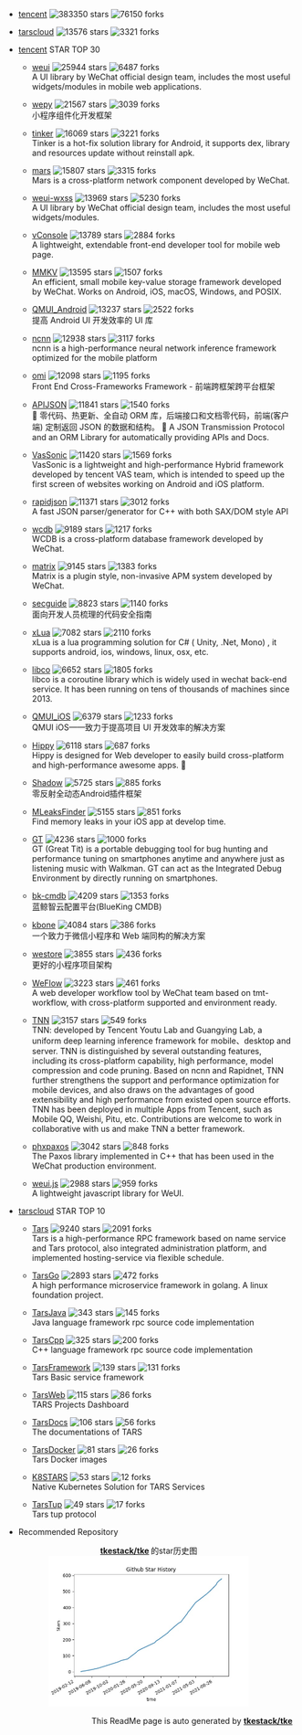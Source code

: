 
+ [tencent](https://github.com/tencent)
![383350 stars](https://img.shields.io/badge/Stars-383350-green)
![76150 forks](https://img.shields.io/badge/Forks-76150-green)

+ [tarscloud](https://github.com/tarscloud)
![13576 stars](https://img.shields.io/badge/Stars-13576-green)
![3321 forks](https://img.shields.io/badge/Forks-3321-green)





+ [tencent](https://github.com/tencent) STAR TOP 30 
    
    + [weui](https://github.com/tencent/weui) 
    ![25944 stars](https://img.shields.io/badge/Stars-25944-green)
    ![6487 forks](https://img.shields.io/badge/Forks-6487-green)  
    A UI library by WeChat official design team, includes the most useful widgets/modules in mobile web applications.
    
    + [wepy](https://github.com/tencent/wepy) 
    ![21567 stars](https://img.shields.io/badge/Stars-21567-green)
    ![3039 forks](https://img.shields.io/badge/Forks-3039-green)  
    小程序组件化开发框架
    
    + [tinker](https://github.com/tencent/tinker) 
    ![16069 stars](https://img.shields.io/badge/Stars-16069-green)
    ![3221 forks](https://img.shields.io/badge/Forks-3221-green)  
    Tinker is a hot-fix solution library for Android, it supports dex, library and resources update without reinstall apk.
    
    + [mars](https://github.com/tencent/mars) 
    ![15807 stars](https://img.shields.io/badge/Stars-15807-green)
    ![3315 forks](https://img.shields.io/badge/Forks-3315-green)  
    Mars is a cross-platform network component  developed by WeChat.
    
    + [weui-wxss](https://github.com/tencent/weui-wxss) 
    ![13969 stars](https://img.shields.io/badge/Stars-13969-green)
    ![5230 forks](https://img.shields.io/badge/Forks-5230-green)  
    A UI library by WeChat official design team, includes the most useful widgets/modules.
    
    + [vConsole](https://github.com/tencent/vConsole) 
    ![13789 stars](https://img.shields.io/badge/Stars-13789-green)
    ![2884 forks](https://img.shields.io/badge/Forks-2884-green)  
    A lightweight, extendable front-end developer tool for mobile web page.
    
    + [MMKV](https://github.com/tencent/MMKV) 
    ![13595 stars](https://img.shields.io/badge/Stars-13595-green)
    ![1507 forks](https://img.shields.io/badge/Forks-1507-green)  
    An efficient, small mobile key-value storage framework developed by WeChat. Works on Android, iOS, macOS, Windows, and POSIX.
    
    + [QMUI_Android](https://github.com/tencent/QMUI_Android) 
    ![13237 stars](https://img.shields.io/badge/Stars-13237-green)
    ![2522 forks](https://img.shields.io/badge/Forks-2522-green)  
    提高 Android UI 开发效率的 UI 库
    
    + [ncnn](https://github.com/tencent/ncnn) 
    ![12938 stars](https://img.shields.io/badge/Stars-12938-green)
    ![3117 forks](https://img.shields.io/badge/Forks-3117-green)  
    ncnn is a high-performance neural network inference framework optimized for the mobile platform
    
    + [omi](https://github.com/tencent/omi) 
    ![12098 stars](https://img.shields.io/badge/Stars-12098-green)
    ![1195 forks](https://img.shields.io/badge/Forks-1195-green)  
     Front End Cross-Frameworks Framework - 前端跨框架跨平台框架
    
    + [APIJSON](https://github.com/tencent/APIJSON) 
    ![11841 stars](https://img.shields.io/badge/Stars-11841-green)
    ![1540 forks](https://img.shields.io/badge/Forks-1540-green)  
    🚀 零代码、热更新、全自动 ORM 库，后端接口和文档零代码，前端(客户端) 定制返回 JSON 的数据和结构。 🚀 A JSON Transmission Protocol and an ORM Library for automatically providing APIs and Docs.
    
    + [VasSonic](https://github.com/tencent/VasSonic) 
    ![11420 stars](https://img.shields.io/badge/Stars-11420-green)
    ![1569 forks](https://img.shields.io/badge/Forks-1569-green)  
    VasSonic is a lightweight and high-performance Hybrid framework developed by tencent VAS team, which is intended to speed up the first screen of websites working on Android and iOS platform. 
    
    + [rapidjson](https://github.com/tencent/rapidjson) 
    ![11371 stars](https://img.shields.io/badge/Stars-11371-green)
    ![3012 forks](https://img.shields.io/badge/Forks-3012-green)  
    A fast JSON parser/generator for C++ with both SAX/DOM style API
    
    + [wcdb](https://github.com/tencent/wcdb) 
    ![9189 stars](https://img.shields.io/badge/Stars-9189-green)
    ![1217 forks](https://img.shields.io/badge/Forks-1217-green)  
    WCDB is a cross-platform database framework developed by WeChat.
    
    + [matrix](https://github.com/tencent/matrix) 
    ![9145 stars](https://img.shields.io/badge/Stars-9145-green)
    ![1383 forks](https://img.shields.io/badge/Forks-1383-green)  
    Matrix is a plugin style, non-invasive APM system developed by WeChat.
    
    + [secguide](https://github.com/tencent/secguide) 
    ![8823 stars](https://img.shields.io/badge/Stars-8823-green)
    ![1140 forks](https://img.shields.io/badge/Forks-1140-green)  
    面向开发人员梳理的代码安全指南
    
    + [xLua](https://github.com/tencent/xLua) 
    ![7082 stars](https://img.shields.io/badge/Stars-7082-green)
    ![2110 forks](https://img.shields.io/badge/Forks-2110-green)  
    xLua is a lua programming solution for  C# ( Unity, .Net, Mono) , it supports android, ios, windows, linux, osx, etc.
    
    + [libco](https://github.com/tencent/libco) 
    ![6652 stars](https://img.shields.io/badge/Stars-6652-green)
    ![1805 forks](https://img.shields.io/badge/Forks-1805-green)  
    libco is a coroutine library which is widely used in wechat  back-end service. It has been running on tens of thousands of machines since 2013.
    
    + [QMUI_iOS](https://github.com/tencent/QMUI_iOS) 
    ![6379 stars](https://img.shields.io/badge/Stars-6379-green)
    ![1233 forks](https://img.shields.io/badge/Forks-1233-green)  
    QMUI iOS——致力于提高项目 UI 开发效率的解决方案
    
    + [Hippy](https://github.com/tencent/Hippy) 
    ![6118 stars](https://img.shields.io/badge/Stars-6118-green)
    ![687 forks](https://img.shields.io/badge/Forks-687-green)  
    Hippy is designed for Web developer to easily build cross-platform and high-performance awesome apps. 👏
    
    + [Shadow](https://github.com/tencent/Shadow) 
    ![5725 stars](https://img.shields.io/badge/Stars-5725-green)
    ![885 forks](https://img.shields.io/badge/Forks-885-green)  
    零反射全动态Android插件框架
    
    + [MLeaksFinder](https://github.com/tencent/MLeaksFinder) 
    ![5155 stars](https://img.shields.io/badge/Stars-5155-green)
    ![851 forks](https://img.shields.io/badge/Forks-851-green)  
    Find memory leaks in your iOS app at develop time.
    
    + [GT](https://github.com/tencent/GT) 
    ![4236 stars](https://img.shields.io/badge/Stars-4236-green)
    ![1000 forks](https://img.shields.io/badge/Forks-1000-green)  
    GT (Great Tit) is a portable debugging tool for bug hunting and performance tuning on smartphones anytime and anywhere just as listening music with Walkman. GT can act as the Integrated Debug Environment by directly running on smartphones.
    
    + [bk-cmdb](https://github.com/tencent/bk-cmdb) 
    ![4209 stars](https://img.shields.io/badge/Stars-4209-green)
    ![1353 forks](https://img.shields.io/badge/Forks-1353-green)  
    蓝鲸智云配置平台(BlueKing CMDB)
    
    + [kbone](https://github.com/tencent/kbone) 
    ![4084 stars](https://img.shields.io/badge/Stars-4084-green)
    ![386 forks](https://img.shields.io/badge/Forks-386-green)  
    一个致力于微信小程序和 Web 端同构的解决方案
    
    + [westore](https://github.com/tencent/westore) 
    ![3855 stars](https://img.shields.io/badge/Stars-3855-green)
    ![436 forks](https://img.shields.io/badge/Forks-436-green)  
    更好的小程序项目架构
    
    + [WeFlow](https://github.com/tencent/WeFlow) 
    ![3223 stars](https://img.shields.io/badge/Stars-3223-green)
    ![461 forks](https://img.shields.io/badge/Forks-461-green)  
    A web developer workflow tool by WeChat team based on tmt-workflow, with cross-platform supported and environment ready.
    
    + [TNN](https://github.com/tencent/TNN) 
    ![3157 stars](https://img.shields.io/badge/Stars-3157-green)
    ![549 forks](https://img.shields.io/badge/Forks-549-green)  
    TNN: developed by Tencent Youtu Lab and Guangying Lab, a uniform deep learning inference framework for mobile、desktop and server. TNN is distinguished by several outstanding features, including its cross-platform capability, high performance, model compression and code pruning. Based on ncnn and Rapidnet, TNN further strengthens the support and performance optimization for mobile devices, and also draws on the advantages of good extensibility and high performance from existed open source efforts. TNN has been deployed in multiple Apps from Tencent, such as Mobile QQ, Weishi, Pitu, etc. Contributions are welcome to work in collaborative with us and make TNN a better framework. 
    
    + [phxpaxos](https://github.com/tencent/phxpaxos) 
    ![3042 stars](https://img.shields.io/badge/Stars-3042-green)
    ![848 forks](https://img.shields.io/badge/Forks-848-green)  
    The Paxos library implemented in C++ that has been used in the WeChat production environment.
    
    + [weui.js](https://github.com/tencent/weui.js) 
    ![2988 stars](https://img.shields.io/badge/Stars-2988-green)
    ![959 forks](https://img.shields.io/badge/Forks-959-green)  
    A lightweight javascript library for WeUI.
    

+ [tarscloud](https://github.com/tarscloud) STAR TOP 10 
    
    + [Tars](https://github.com/tarscloud/Tars) 
    ![9240 stars](https://img.shields.io/badge/Stars-9240-green)
    ![2091 forks](https://img.shields.io/badge/Forks-2091-green)  
    Tars is a high-performance RPC framework based on name service and Tars protocol, also integrated administration platform, and implemented hosting-service via flexible schedule.
    
    + [TarsGo](https://github.com/tarscloud/TarsGo) 
    ![2893 stars](https://img.shields.io/badge/Stars-2893-green)
    ![472 forks](https://img.shields.io/badge/Forks-472-green)  
    A  high performance microservice  framework  in golang. A linux foundation project.
    
    + [TarsJava](https://github.com/tarscloud/TarsJava) 
    ![343 stars](https://img.shields.io/badge/Stars-343-green)
    ![145 forks](https://img.shields.io/badge/Forks-145-green)  
    Java language framework rpc source code implementation
    
    + [TarsCpp](https://github.com/tarscloud/TarsCpp) 
    ![325 stars](https://img.shields.io/badge/Stars-325-green)
    ![200 forks](https://img.shields.io/badge/Forks-200-green)  
    C++ language framework rpc source code implementation
    
    + [TarsFramework](https://github.com/tarscloud/TarsFramework) 
    ![139 stars](https://img.shields.io/badge/Stars-139-green)
    ![131 forks](https://img.shields.io/badge/Forks-131-green)  
    Tars Basic service framework
    
    + [TarsWeb](https://github.com/tarscloud/TarsWeb) 
    ![115 stars](https://img.shields.io/badge/Stars-115-green)
    ![86 forks](https://img.shields.io/badge/Forks-86-green)  
    TARS Projects Dashboard
    
    + [TarsDocs](https://github.com/tarscloud/TarsDocs) 
    ![106 stars](https://img.shields.io/badge/Stars-106-green)
    ![56 forks](https://img.shields.io/badge/Forks-56-green)  
    The documentations of TARS
    
    + [TarsDocker](https://github.com/tarscloud/TarsDocker) 
    ![81 stars](https://img.shields.io/badge/Stars-81-green)
    ![26 forks](https://img.shields.io/badge/Forks-26-green)  
    Tars Docker  images
    
    + [K8STARS](https://github.com/tarscloud/K8STARS) 
    ![53 stars](https://img.shields.io/badge/Stars-53-green)
    ![12 forks](https://img.shields.io/badge/Forks-12-green)  
    Native Kubernetes  Solution for TARS Services
    
    + [TarsTup](https://github.com/tarscloud/TarsTup) 
    ![49 stars](https://img.shields.io/badge/Stars-49-green)
    ![17 forks](https://img.shields.io/badge/Forks-17-green)  
    Tars tup protocol
    


+ Recommended Repository  
<p align="center">
      <strong>
        <a href="https://github.com/tkestack/tke" target="_blank">tkestack/tke</a>
      </strong>  的star历史图
  <br>
  <img src="https://raw.githubusercontent.com/ButterAndButterfly/GithubTools/master/data/stars_history.jpg" width="350px"></img>    
</p>

<p align="right">
      This ReadMe page is auto generated by 
      <strong>
        <a href="https://github.com/tkestack/tke" target="_blank">tkestack/tke</a><br>
      </strong>   
</p>